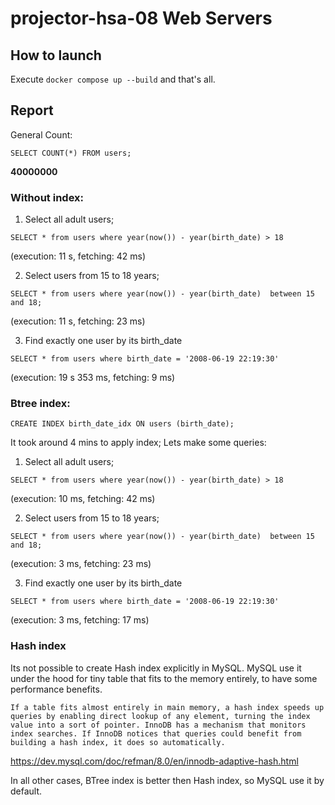 # projector-hsa-08 Web Servers

## How to launch

Execute `docker compose up --build` and that's all.

## Report

General Count:

```
SELECT COUNT(*) FROM users;
```

**40000000**


### Without index:

1. Select all adult users;

```
SELECT * from users where year(now()) - year(birth_date) > 18
```

(execution: 11 s, fetching: 42 ms)

2. Select users from 15 to 18 years;

```
SELECT * from users where year(now()) - year(birth_date)  between 15 and 18;
```

(execution: 11 s, fetching: 23 ms)

3. Find exactly one user by its birth_date

```
SELECT * from users where birth_date = '2008-06-19 22:19:30'
```

(execution: 19 s 353 ms, fetching: 9 ms)

### Btree index:

``
CREATE INDEX birth_date_idx ON users (birth_date);
``

It took around 4 mins to apply index; Lets make some queries:

1. Select all adult users;

```
SELECT * from users where year(now()) - year(birth_date) > 18
```

(execution: 10 ms, fetching: 42 ms)

2. Select users from 15 to 18 years;

```
SELECT * from users where year(now()) - year(birth_date)  between 15 and 18;
```

(execution: 3 ms, fetching: 23 ms)

3. Find exactly one user by its birth_date

```
SELECT * from users where birth_date = '2008-06-19 22:19:30'
```

(execution: 3 ms, fetching: 17 ms)

### Hash index

Its not possible to create Hash index explicitly in MySQL. MySQL use it under the hood for tiny table that fits
to the memory entirely, to have some performance benefits.

```
If a table fits almost entirely in main memory, a hash index speeds up queries by enabling direct lookup of any element, turning the index value into a sort of pointer. InnoDB has a mechanism that monitors index searches. If InnoDB notices that queries could benefit from building a hash index, it does so automatically.
```

https://dev.mysql.com/doc/refman/8.0/en/innodb-adaptive-hash.html

In all other cases, BTree index is better then Hash index, so MySQL use it by default.
